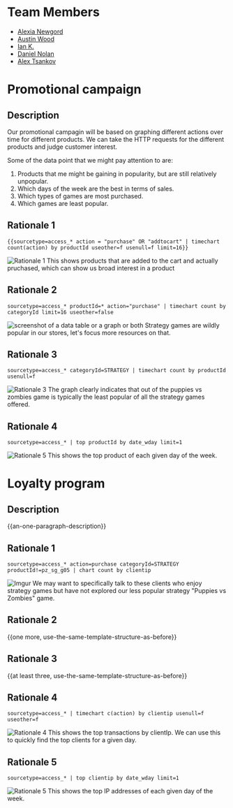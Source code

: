 # Team Members

* [Alexia Newgord](https://github.com/alne4294)
* [Austin Wood](https://github.com/indiesquidge)
* [Ian K.](https://github.com/ianks)
* [Daniel Nolan](https://github.com/dano8957)
* [Alex Tsankov](https://github.com/antsankov)

# Promotional campaign

## Description
Our promotional campagin will be based on graphing different actions over time for different products. We can take the HTTP requests for the different products and judge customer interest. 

Some of the data point that we might pay attention to are: 

1. Products that me might be gaining in popularity, but are still relatively unpopular.
2. Which days of the week are the best in terms of sales. 
3. Which types of games are most purchased. 
4. Which games are least popular. 

## Rationale 1

```
{{sourcetype=access_* action = "purchase" OR "addtocart" | timechart count(action) by productId useother=f usenull=f limit=16}}
```
![Rationale 1](http://i.imgur.com/7gY7AHb.png)
This shows products that are added to the cart and actually pruchased, which can show us broad interest in a product

## Rationale 2

```
sourcetype=access_* productId=* action="purchase" | timechart count by categoryId limit=16 useother=false
```
![screenshot of a data table or a graph or both](https://www.dropbox.com/s/s1jjwbsvue5u4fs/Screenshot%202014-09-08%2018.20.03.png?dl=1) 
Strategy games are wildly popular in our stores, let's focus more resources on that.

## Rationale 3

```
sourcetype=access_* categoryId=STRATEGY | timechart count by productId usenull=f
```
![Rationale 3 ](http://i.imgur.com/qEG7bye.png)
The graph clearly indicates that out of the puppies vs zombies game is typically the least popular of all the strategy games offered.


## Rationale 4

```
sourcetype=access_* | top productId by date_wday limit=1
```
![Rationale 5](http://imgur.com/aNiNyLz.png) 
This shows the top product of each given day of the week.

# Loyalty program

## Description
{{an-one-paragraph-description}}

## Rationale 1

```
sourcetype=access_* action=purchase categoryId=STRATEGY productId!=pz_sg_g05 | chart count by clientip
```
![Imgur](http://i.imgur.com/etdU50u.png)
We may want to specifically talk to these clients who enjoy strategy games but have not explored our less popular strategy "Puppies vs Zombies" game.

## Rationale 2

{{one more, use-the-same-template-structure-as-before}}

## Rationale 3

{{at least three, use-the-same-template-structure-as-before}}

## Rationale 4

```
sourcetype=access_* | timechart c(action) by clientip usenull=f useother=f
```
![Rationale 4](http://imgur.com/qN6pT1E.png) 
This shows the top transactions by clientIp. We can use this to quickly find the top clients for a given day. 

## Rationale 5

```
sourcetype=access_* | top clientip by date_wday limit=1
```
![Rationale 5](http://imgur.com/pX4XVHk.png) 
This shows the top IP addresses of each given day of the week.
